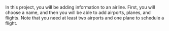 In this project, you will be adding information to an airline. First, you will choose a name, and then you will be able to add airports, planes, and flights. Note that you need at least two airports and one plane to schedule a flight.
